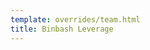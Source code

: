 ```yaml
---
template: overrides/team.html
title: Binbash Leverage
---
```


[comment]: <> (# Meet our Team)

[comment]: <> (## Tech Team)

[comment]: <> (!!! info "[Marcos Pagnucco | Co-Founder & DevOps Cloud Engineer @ Binbash]&#40;https://www.linkedin.com/in/pagnucco/&#41;")

[comment]: <> (    ![team]&#40;../assets/images/team/marcos.pagnucco.bwc.png "Leverage-team"&#41;{: style="width:150px"})
    
[comment]: <> (    - [x] Devops specialist and SRE with lots of experience on Cloud Infrastructure.)
    
[comment]: <> (        **Certifications**)
    
[comment]: <> (        - AWS Certified Cloud Solutions Architect - Professional)

[comment]: <> (        - AWS Certified SysOps Administrator - Associate)

[comment]: <> (        - AWS Certified Cloud Solutions Architect - Assosiate)

[comment]: <> (        - Sun Microsystems SCSA for Unix Solaris 10)

[comment]: <> (        - Cisco Certified Network Associate &#40;CCNA&#41;)

[comment]: <> (!!! info "[Exequiel Barrirero | Co-Founder & DevOps Cloud Engineer @ Binbash]&#40;https://www.linkedin.com/in/barrireroexequiel/&#41;")

[comment]: <> (    ![team]&#40;../assets/images/team/exequiel.barrirero.bwc.png "Leverage-team"&#41;{: style="width:150px"})
    
[comment]: <> (    - [x] IT passionate Telecommunications Engineer with over 10 years of)

[comment]: <> (    professional experience administering, configuring, monitoring and supporting IT)

[comment]: <> (    Production Infrastructures.)
    
[comment]: <> (        **Certifications**)
    
[comment]: <> (        - AWS Certified Cloud Solutions Architect - Assosiate)

[comment]: <> (        - AWS Certified SysOps Administrator - Associate)

[comment]: <> (        - Certiprof DevOps Essentials Professional Certificate &#40;DEPC&#41;)

[comment]: <> (        - Nokia Network Routing Specialist I &#40;NRS I&#41; - &#40;4A0-100&#41;)

[comment]: <> (!!! info "[Diego Armando Ojeda | DevOps Cloud Solutions & Software Architecture Consultant @ Binbash]&#40;https://www.linkedin.com/in/diegoaojeda/&#41;")

[comment]: <> (    ![team]&#40;../assets/images/team/diego.ojeda.bwc.png "Leverage-team"&#41;{: style="width:150px"})
    
[comment]: <> (    - [x] **DevOps Cloud Solutions:** plenty of experience with AWS, Kubernetes, Terraform, Ansible, Docker, Jenkins, )

[comment]: <> (    Spinnaker, Helm, Python, Vagrant, CI/CD pipelines, testing pipelines.)

[comment]: <> (    - [x] **Software Architect:** enterprise applications, service oriented applications, versioning, components design, )

[comment]: <> (    best practices, documentation, processes definition, requirements estimation, code reviewing, testing, )

[comment]: <> (    release management, deployment, automation, CI, CD, performance, Cloud services &#40;AWS&#41;, serverless.)

[comment]: <> (!!! info "[Luis Gallardo | Cloud Solutions Architect @ Binbash]&#40;https://www.linkedin.com/in/lgallard/&#41;")

[comment]: <> (    ![team]&#40;../assets/images/team/luis.gallardo.bwc.png "Leverage-team"&#41;{: style="width:150px"})
    
[comment]: <> (    - [x] Teach Lead & Solutions Architect. Terraform expert, AWS & K8s Certified. Focus on integration of several)

[comment]: <> (    technologies and paradigms to obtain robust, reliable and easily maintainable solutions.)
    
[comment]: <> (        **Certifications**)
    
[comment]: <> (        - AWS Certified Cloud Solutions Architect - Professional)

[comment]: <> (        - AWS Certified DevOps Engineer - Professional)

[comment]: <> (        - AWS Certified Alexa Skill Builder – Specialty)

[comment]: <> (        - AWS Certified Cloud Solutions Architect - Assosiate)

[comment]: <> (        - AWS Certified SysOps Administrator - Associate)

[comment]: <> (        - AWS Certified Developer - Assosiate)

[comment]: <> (        - CNCF CKA: Certified Kubernetes Administrator )

[comment]: <> (        - CNF CKAD: Certified Kubernetes Application Developer)

[comment]: <> (        - HashiCorp Certified: Terraform Associate)

[comment]: <> (        - CompTIA Linux+ powered by LPI)

[comment]: <> (        - LPIC-2: Advanced Level Linux Certification)

[comment]: <> (        - LPIC-1: Junior Level Linux Certification)

[comment]: <> (!!! info "[Angelo Fenoglio | Software Engineer @ Binbash]&#40;https://www.linkedin.com/in/angelofenoglio/&#41;")

[comment]: <> (    ![team]&#40;../assets/images/team/angelo.fenoglio.bwc.png "Leverage-team"&#41;{: style="width:150px"})
    
[comment]: <> (    - [x] Sofware Engineer. Senior Python developer. Cybersecurity and DevOps enthusiast.)

[comment]: <> (## Business & Management Team)

[comment]: <> (!!! info "[Carolina Rey | Emotional Intelligence Coach @ Binbash]&#40;https://www.linkedin.com/in/caroreyp/&#41;")

[comment]: <> (    ![team]&#40;../assets/images/team/carolina.rey.bwc.png "Leverage-team"&#41;{: style="width:140px"})
    
[comment]: <> (    - [x] Emotional coaching to Binbash Leverage leadership team members.)

[comment]: <> (    Supporting the team to evolve and improve:)

[comment]: <> (        - Self-management )

[comment]: <> (        - Self-awareness)

[comment]: <> (        - Social awareness)

[comment]: <> (        - Relationship management )

[comment]: <> (!!! info "[Marcelo Beresvil | CFO & BizDev Manager @ Binbash]&#40;https://www.linkedin.com/in/marceloberesvil/&#41;")

[comment]: <> (    ![team]&#40;../assets/images/team/marcelo.beresvil.bwc.png "Leverage-team"&#41;{: style="width:150px"})
    
[comment]: <> (    - [x] Chief Financial Officer & Business Development Manager)

[comment]: <> (!!! info "[Patricia Charlier | Project Manager @ Binbash]&#40;https://www.linkedin.com/in/patricia-charlier-653bb23b/&#41;")

[comment]: <> (    ![team]&#40;../assets/images/team/patricia.charlier.bwc.png "Leverage-team"&#41;{: style="width:150px"})
    
[comment]: <> (    - [x] Project Manager &#40;PM&#41;)










